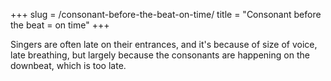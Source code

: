 +++
slug = /consonant-before-the-beat-on-time/
title = "Consonant before the beat = on time"
+++

Singers are often late on their entrances, and it's because of size of voice, late breathing, but largely because the consonants are happening on the downbeat, which is too late.
